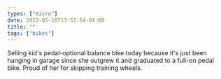 ```yaml
---
types: ["micro"]
date: 2022-05-16T13:57:54-04:00
title: ""
tags: ["bikes"]
---
```

Selling kid's pedal-optional balance bike today because it's just been hanging in garage since she outgrew it and graduated to a full-on pedal bike. Proud of her for skipping training wheels.
